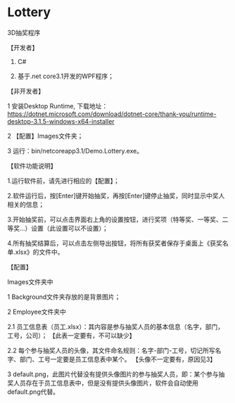 # Lottery
3D抽奖程序 

【开发者】

1. C#

2. 基于.net core3.1开发的WPF程序；

【非开发者】
 
1 安装Desktop Runtime, 下载地址：https://dotnet.microsoft.com/download/dotnet-core/thank-you/runtime-desktop-3.1.5-windows-x64-installer

2 【配置】Images文件夹；

3 运行：bin/netcoreapp3.1/Demo.Lottery.exe。

【软件功能说明】

1.运行软件前，请先进行相应的【配置】；

2.软件运行后，按[Enter]键开始抽奖，再按[Enter]键停止抽奖，同时显示中奖人相关的信息；

3.开始抽奖前，可以点击界面右上角的设置按钮，进行奖项（特等奖、一等奖、二等奖...）设置（此设置可以不设置）；

4.所有抽奖结算后，可以点击左侧导出按钮，将所有获奖者保存于桌面上《获奖名单.xlsx》的文件中。

【配置】

Images文件夹中

1 Background文件夹存放的是背景图片；

2 Employee文件夹中

2.1 员工信息表（员工.xlsx）：其内容是参与抽奖人员的基本信息（名字，部门，工号，公司）；                      【此表一定要有，不可以缺少】

2.2 每个参与抽奖人员的头像，其文件命名规则：名字-部门-工号，切记所写名字、部门、工号一定要是员工信息表中某个。 【头像不一定要有，原因见3】

3 default.png，此图片代替没有提供头像图片的参与抽奖人员，即：某个参与抽奖人员存在于员工信息表中，但是没有提供头像图片，软件会自动使用default.png代替。
